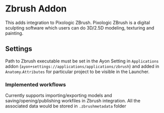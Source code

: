 # Zbrush Addon

This adds integration to Pixologic ZBrush. Pixologic ZBrush is a digital sculpting software which users can do 3D/2.5D modeling, texturing and painting.

## Settings
Path to Zbrush executable must be set in the Ayon Setting in `Applications` addon (`ayon+settings://applications/applications/zbrush`) and added in `Anatomy`.`Attributes` for particular project to be visible in the Launcher.

### Implemented workflows
Currently supports importing/exporting models and saving/opening/publishing workfiles in Zbrush integration. All the associated data would be stored in `.zbrushmetadata` folder